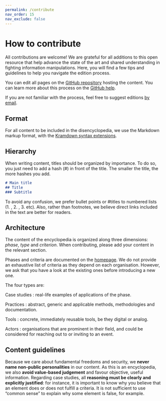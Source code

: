 ```yaml
---
permalink: /contribute
nav_order: 15
nav_exclude: false
---
```


# How to contribute

All contributions are welcome! We are grateful for all additions to this open resource that help advance the state of the art and shared understanding in fighting information manipulations. Here, you will find a few tips and guidelines to help you navigate the edition process.

You can edit all pages on the [GitHub repository](https://github.com/ambanum/disinformation-encyclopedia) hosting the content. You can learn more about this process on the [GitHub help](https://help.github.com/en/articles/editing-files-in-your-repository).

If you are not familiar with the process, feel free to suggest editions [by email](mailto:beryl.bogui@diplomatie.gouv.fr?subject=Contribution).

## Format

For all content to be included in the disencyclopedia, we use the Markdown markup format, with the [Kramdown syntax extensions](https://kramdown.gettalong.org/quickref.html).

## Hierarchy

When writing content, titles should be organized by importance. To do so, you just need to add a hash (#) in front of the title. The smaller the title, the more hashes you add.

```markdown
# Main title
## Title
### Subtitle
```

To avoid any confusion, we prefer bullet points or #titles to numbered lists (1. ,  2. , 3. etc).
Also, rather than footnotes, we believe direct links included in the text are better for readers.

## Architecture

The content of the encyclopedia is organized along three dimensions: _phase_, _type_ and _criterion_. When contributing, please add your content in the relevant section.

Phases and criteria are documented on the [homepage](https://disinfo.quaidorsay.fr/). We do not provide an exhaustive list of criteria as they depend on each organisation. However, we ask that you have a look at the existing ones before introducing a new one.

The four types are:

Case studies
: real-life examples of applications of the phase.

Practices
: abstract, generic and applicable methods, methodologies and documentation.

Tools
: concrete, immediately reusable tools, be they digital or analog.

Actors
: organisations that are prominent in their field, and could be considered for reaching out to or inviting to an event.


## Content guidelines

Because we care about fundamental freedoms and security, we **never name non-public personalities** in our content. As this is an encyclopedia, we also **avoid value-based judgement** and favour objective, useful information. Regarding case studies, all **reasoning must be clearly and explicitly justified**: for instance, it is important to know why you believe that an element does or does not fulfill a criteria. It is not sufficient to use “common sense” to explain why some element is false, for example.
